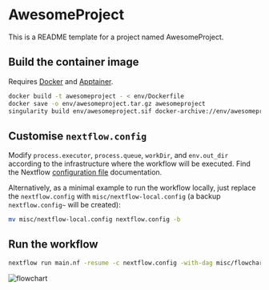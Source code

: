 # AwesomeProject

This is a README template for a project named AwesomeProject.

## Build the container image

Requires [Docker](https://www.docker.com) and [Apptainer](https://apptainer.org).

```bash
docker build -t awesomeproject - < env/Dockerfile
docker save -o env/awesomeproject.tar.gz awesomeproject
singularity build env/awesomeproject.sif docker-archive://env/awesomeproject.tar.gz
```

## Customise `nextflow.config`

Modify `process.executor`, `process.queue`, `workDir`, and `env.out_dir` according to the infrastructure where the workflow will be executed. Find the Nextflow [configuration file](https://www.nextflow.io/docs/latest/config.html) documentation.

Alternatively, as a minimal example to run the workflow locally, just replace the `nextflow.config` with `misc/nextflow-local.config` (a backup `nextflow.config~` will be created):

```bash
mv misc/nextflow-local.config nextflow.config -b
```

## Run the workflow

```bash
nextflow run main.nf -resume -c nextflow.config -with-dag misc/flowchart.svg
```

![flowchart](misc/flowchart.svg)